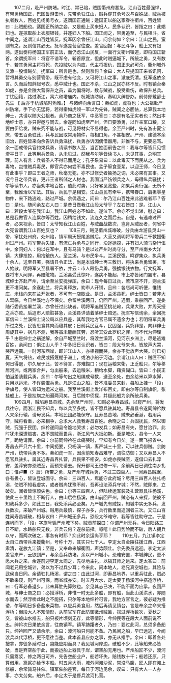 <!-- { "loadSidebar": true } -->
　　107二月，赴严州防堵。时江、常已陷，贼围衢州府甚急。江山百姓最强悍，有带勇杨国正，巴图鲁游击也，先带勇驻江山，贼兵穿其勇号衣与百姓战，贼兵被执者数人，百姓见杨勇号衣，遂谓国正通贼；适国正以船送家眷往衢州，百姓皆曰：此贼船也。适国正所纳之妾，又是船上买来妇人，民多认识，皆指之曰：此娼妇也。遂掠取船上衣服银钱，并逐妇人下船。国正闻之，带勇追至，与民相斗。省中闻之，遂谓江山百姓皆反。抚军因余曾任江山，问余何如？余曰：江山之民，蛮则有之，反则信其必无。抚军遂差营官往查。差官回报：与民斗争，船上又有银两。遂出奏将杨国正军前正法，而仍虑江山民反，一面行文衢州镇道，即将国正斩首。余谓抚军曰：将官不谙军令，斩首原宜，但此时贼逼城下，所统之勇，又有数千，若其勇闻主将将死，先投贼以为内应，代主将报仇，国正未必可杀，衢州城外又添一股悍贼矣。抚军曰：所言是也，然则奈何？余曰：大人只提国正来省讯问，暂将其勇交与别营管带，既不虑有他变，又可将江山之事，澈底究清。抚军遂依余言。久而后知衅起号衣，悉中贼计也。国正不杀，江山之民亦终不反。时有镇台秦如虎，亦是金陵大营保升之员，盖为偏将时，数与贼战，股受重伤，故保升总兵。丁忧回籍，路过浙江，寓六和塔庙内。杭城协防局，奏明大绅督办。前侍郎戴醇士先生 【 后亦于杭城陷时殉难。】 与诸绅向余言曰：秦如虎，虎将也；大公祖赴严州防堵，手下亦无猛将，若得秦如虎领一军以为先锋，贼闻之必胆怯，总算我本地绅士，共请以随大公祖者。余乃商之抚军，中丞答曰：亦是有名无实者也；然出本地绅士意，亦只得邀与同去。余遂同如虎至严州，但日要添勇，以作亲军口粮，又要由伊给发，贼来究不能与战，可见将材实不易得也。余至严州时，先有游击夏宝庆，带五百勇驻此，兵与民因取常用物件，每相口角，不甚相安。严州、建德本余旧治，百姓皆来向余告诉兵勇滋扰，兵勇亦诉因偶借器用，非惟不与，更要恶骂。余一面戒带兵官约束兵勇，请读书数人至，当百姓面前告之曰：我与尔等皆只见惯澄平日子，此等用兵景象，从未见过，然我与尔等皆读书人，未见其事，总明其理。前人有言：兵者圣人不得已而用之；孔子系易曰：以此毒天下而民从之。兵为毒物，岂惟贼兵毒民，即官兵亦何尝不毒民也。孟子箪食壶浆，以迎王师，今日见有此事乎？即曰王者之师，秋毫无犯，亦不过修史者揄扬之词，未必果有其事。又况今日之带兵者，更非王者所储之人材也。我固当严饬领兵之人，毋得纵兵骚扰；尔等读书人，亦当劝本地百姓，值此时势，只好畧见宽些，如果兵勇行强，无所不至，我惟治以军法。其后，兵民于是相安。江山县民有牵牛，携带眷口，肩担零星物件，来下路逃难，路过严城。余偶遇之，问曰：尔乃江山百姓来此逃难者耶？答曰：是也。随问余左右人曰：是昔日做我江山段太爷乎？左右皆曰：是。江山人曰：若段太爷在我江山，我江山百姓必不如此。遂泣下。余亦不觉出涕，慰之曰：总是我做官人连累尔等百姓。因稍给钱文，流连久之而后去。自是，有逃难过严者，必来视余，皆曰：太爷知我江山百姓，与贼血战数次，岂肯从贼反者，何省中大宪皆谓我江山百姓反也？ 
　　108三月，贼见衢州城难破，分兵由龙游县灵山一带，窜扰处州府。处州陷，镇军周天授尾追贼后。大营又调明将军带兵二千救援衢州过严州。将军带兵失律，有流亡兵勇与之同行，沿途掳掠，并有妇人骑马杂行伍中。余问妇人：何以在军中，且有马骑？是以过严州时尚守分，至严州南乡大洋镇，大肆抢掠，用抬鎗伤人。至兰溪，与市民争斗。兰溪民强，鸣锣集众，执兵勇十余人，送至县署，强请县令正法，尚是本城绅士再三敷衍，将执来兵勇留署，市人始散。明将军又至县署不依，并云：市人殴伤兵勇，强掳银钱衣物。行文抚军，要将市人问罪，再赔赃物。兰溪县受此惊吓，遂病不能起，市上亦皆闭门罢市。县城绅士齐赴严州，请余至兰安抚弹压，余曰：现今每日过兵，若市店不开，则兰溪更不堪问矣。余遂赴兰，将兵勇释放，劝市人开铺，且曰：各店尚可听便，惟钱庄、米栈向来在兰开张者，不可有一店歇业。是日，兰溪县死，绅士皆曰：若非大人驾临，今日兰溪地方不保矣。余留兰溪两日，仍回严州。遇雨，乘船回严。遂委随行委员接署兰溪，亦曾任过此缺者。明将军追贼至桃花岭，兵果大败，并周天授之兵亦败。后追市人赔赃甚急，兰溪县详请着落绅士赔还。抚军写信询余，余回抚军信曰：兰溪绅士设公局以应兵差，其帮我地方官已属不遗余力也；若明将军兵勇所过之处，民皆思食其肉而寝其皮；日前兵民互斗，民固强，兵究非是，向非绅士周旋其中，祸几不测，我等虽未能酬其劳，忍听其受此罗织之罪，而不代为伸理乎？由是绅士之祸遂解。余自严城至兰时，将渡兰溪河，见河东乡洲上，尽是逃难百姓，余问曰：俱江山人乎？中多旧日认识者，皆曰：段太爷来也。皆放声大哭，哭声远震。一时河东西岸，即非江山人，亦相视而哭，余亦不觉放声大哭。时已初夏，天气将热，难民或搭篾棚于洲上，或泊小船于河边。余谓江山人曰：贼匪不知何日得退，尔久居于此，苦不待言，亦难餬口；现在运粮来衢，正乏船只，尔等移居河洲，或两家合并，匀出船来，去运粮米，稍给水脚，藉资餬口。皆曰：小民正怕当差装载兵勇。余曰：尔等匀出之船编成号数，送至余处，由余给米以算水脚，只用以运米，不许装儎兵勇。凡是江山之船，皆不准委员来封，每船上挂一「段」字旗号，使人皆知为运米之船。我至兰溪街上发洋布百丈，即由尔等自制旗帜，张挂船上。于是挂旗之船遍两河矣。日后贼中侦探，并疑此船为余所统兵勇。 
　　109四月，贼陷寿昌县城。先余至严州时，知贼必争寿昌城，以窥严州，将发兵往守。而浙江民不知兵，每以兵至多扰，皆不愿兵驻其地。寿昌县令遂同绅衿数人来余行辕，请毋发兵，本地民团必能保守。且寿昌苦地，贼未必垂涎，若用兵守，贼将看重，必来相争，总求大人救我寿昌百姓。余晓之曰：兵固扰民，然以御贼，究强于民团。绅衿遂同县令跪地哭求；必勿发兵；如寿昌有失，愿甘治罪。此时犹未深遭贼害，故不畏贼而畏兵，浙江风气大抵如斯。至是城失，县令一人来严，跪地请罪。余曰：尔前同绅衿在此痛哭时，早知有今日矣。遂一面飞报省中。寿昌去严只六十里，中间扼要，只杨溪一镇，离严城三十里，可以驻兵御贼。余防严州，统带兵勇不多。秦如虎一军，因余前知寿昌难守，调往防御；又以寿昌人不愿官兵驻扎，属其近寿昌界扎营，兵民果不相安。如虎亦畏贼至，遂借口去扎淳安，盖淳安亦恐贼至，而预先请去。保升都司王进修一军，余前两日已调往南乡扎口；惟卢■〈氵辰〉所带之勇，及严州守城兵勇，不过三四百人，一闻寿昌贼踞，各有畏心，皆议登城固守。余曰：三四百人，焉能守此府城？尽用三四百人往扎杨溪，使贼不知我虚实，或者贼尚犹豫不前，吾再设法添兵守城；不然，贼即来，立破矣。闻者皆惊颜失色。余曰：尔等三四百人，但陆续运军装及扎营器具往杨溪，使此三十里路上不断行人，由山后往杨溪，由山前回严州，贼必有人来探，使彼不知我兵多少，如此三日，我处添兵必至矣。乃严城先有贼探，知城中实无多兵，发兵数次，来破严州城。贼用兵最慎，探子亦多，兵行数里而追回者三次。又江山百姓闻寿昌城破，相与议曰：严州城无多兵，恐段太爷难守，我等皆往助守之。于是连帆而下，「段」字旗号徧严州城下矣。贼责前探曰：尔谓严州无兵，今日陆路三日不断，水路船只无数，非兵云何？遂杀前探。噫嘻！此日势险而不破，后人拥兵以守，而两次破之，事各有时耶？抑此时余运尚亨耶？ 
　　110五月，九江镇李定太自江西带兵来援衢州，号称十万，其实只七千人。李定太自金陵往援江西，江西肃清，遂放九江镇；至是，又奉命来解衢围，声势颇壮。余先委员远迎。李定太派差官来严，云欲到严，与余合兵防堵。余以严州城小，恐难安置，本城绅民，更不愿大兵之来，余遂前迎李定太商之，先尽地主礼，以犒其师之远来。定太答曰：前闻老兄用空城计，弟以为不过兵少耳；今来此，问本地人，老兄真空城也，其险与武侯当日同。余请驻扎杨溪，谓之曰：由此过河，即寿昌地界，以重兵驻此，贼必不敢来窥，则严州可保，而省城亦安。时五月大水，定太要于杨溪河中搭造浮桥，曰：行军必备退步。此未算胜先算败也。余见其志已决，不能不面为应承。夜回严城，与绅士商之曰：必搭浮桥，非惟一时无此多船，即有船，当此山溪洪水，亦随水而去；然浮桥此时之不能搭，只尔等本地绅衿可言，我地方官言之，彼必疑为推诿，尔等明日多备盐米菜物，以应兵勇食用，然后再请见镇台，言是奉余之命来搭浮桥；但段大人不知情形，从前官军在此防御徽州贼匪，搭过浮桥数次，夏秋之交，皆被山水推去，船只板片顷刻无存，此等情形，今绅民等在段大人面前说不出。绅衿次日果依余言，往商镇军。镇军踌躇者久，乃曰：要过此河，总须多备船只。绅衿回严又请余示，余曰：渡河船只何能不备。乃民间之船，早已远逃，今闻渡兵以代浮桥，更不愿往当差。此本首县应办之事，亦无从措手。余曰：即着各处搜拿，亦徒多延时日，岂能应期而具？我见城河岸边，破船不少，此等船未必皆破，当是弃空船于此，而搬运船上器具于岸，谓空船无用也。严州船匠不少，渡河只需篙浆，修之两日可齐，先告空船业户，船若坏失，赔钱数十千；船若还原，只算借用，篙浆亦给予本船。时五月大雨，城外河滩沙泥，常没马腹，匠人即在滩上修船，余常骑马往催。镇军催船差官，每日于河边见余，叹曰：只有大人一人办事，亦太劳矣。船齐后，李定太于是督兵渡河扎营。 
